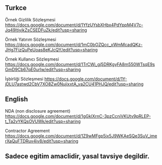## Turkce

Örnek Gizlilik Sözleşmesi https://docs.google.com/document/d/1YfzUYsbXHbx4PdYppM4V7c-Jq49ltiyjkZsCSEDFuZk/edit?usp=sharing

Örnek Yatırım Sözleşmesi https://docs.google.com/document/d/1mC0bOZQcc_xWmMcadQKz-JHg7FizQuPeUoas8eKJcQY/edit?usp=sharing

Örnek Kullanıcı Sözleşmesi https://docs.google.com/document/d/1TrCWi_gj5DRKgyFA8m550WTsqE9sGmD9Cb67qE0urlw/edit?usp=sharing

İşbirliği Sözleşmesi https://docs.google.com/document/d/1Y-jDLU7astwd2CbV7XO8Zw0NujixxtA_va2CU41PHJQ/edit?usp=sharing


## English

NDA (non disclosure agreement)  https://docs.google.com/document/d/1gGklXrnC-3pzCcniVKUtv9pRLEP-t_Ta2vYKQsOVUWk/edit?usp=sharing

Contractor Agreement https://docs.google.com/document/d/1Z9wMFgp5jx5J9WKAeSQe3SuV_imerXaQuFTDRuv4iv8/edit?usp=sharing


## Sadece egitim amaclidir, yasal tavsiye degildir.
